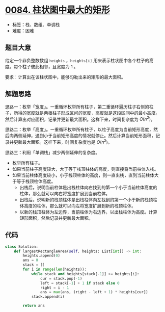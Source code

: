 # [0084. 柱状图中最大的矩形](https://leetcode.cn/problems/largest-rectangle-in-histogram/)

- 标签：栈、数组、单调栈
- 难度：困难

## 题目大意

给定一个非负整数数组 `heights` ，`heights[i]` 用来表示柱状图中各个柱子的高度。每个柱子彼此相邻，且宽度为 1 。

要求：计算出在该柱状图中，能够勾勒出来的矩形的最大面积。

## 解题思路

思路一：枚举「宽度」。一重循环枚举所有柱子，第二重循环遍历柱子右侧的柱子，所得的宽度就是两根柱子形成区间的宽度，高度就是这段区间中的最小高度。然后计算出对应面积，记录并更新最大面积。这样下来，时间复杂度为 $O(n^2)$。

思路二：枚举「高度」。一重循环枚举所有柱子，以柱子高度为当前矩形高度，然后向两侧延伸，遇到小于当前矩形高度的情况就停止。然后计算当前矩形面积，记录并更新最大面积。这样下来，时间复杂度也是 $O(n^2)$。

思路三：利用「单调栈」减少两侧延伸的复杂度。

- 枚举所有柱子。
- 如果当前柱子高度较大，大于等于栈顶柱体的高度，则直接将当前柱体入栈。
- 如果当前柱体高度较小，小于栈顶柱体的高度，则一直出栈，直到当前柱体大于等于栈顶柱体高度。
  - 出栈后，说明当前柱体是出栈柱体向右找到的第一个小于当前柱体高度的柱体，那么就可以向右将宽度扩展到当前柱体。
  - 出栈后，说明新的栈顶柱体是出栈柱体向左找到的第一个小于新的栈顶柱体高度的柱体，那么就可以向左将宽度扩展到新的栈顶柱体。
  - 以新的栈顶柱体为左边界，当前柱体为右边界，以出栈柱体为高度。计算矩形面积，然后记录并更新最大面积。

## 代码

```python
class Solution:
    def largestRectangleArea(self, heights: List[int]) -> int:
        heights.append(0)
        ans = 0
        stack = []
        for i in range(len(heights)):
            while stack and heights[stack[-1]] >= heights[i]:
                cur = stack.pop(-1)
                left = stack[-1] + 1 if stack else 0
                right = i - 1
                ans = max(ans, (right - left + 1) * heights[cur])
            stack.append(i)

        return ans
```

